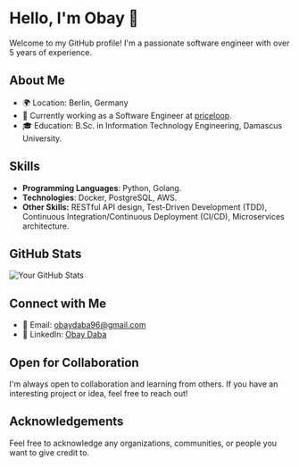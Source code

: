 # Hello, I'm Obay 👋

Welcome to my GitHub profile! I'm a passionate software engineer with over 5 years of experience.

## About Me

- 🌍 Location: Berlin, Germany
- 💼 Currently working as a Software Engineer at [priceloop](https://priceloop.ai).
- 🎓 Education: B.Sc. in Information Technology Engineering, Damascus University.

## Skills

- **Programming Languages**: Python, Golang.
- **Technologies**: Docker, PostgreSQL, AWS.
- **Other Skills:** RESTful API design, Test-Driven Development (TDD), Continuous Integration/Continuous Deployment (CI/CD), Microservices architecture.

## GitHub Stats

![Your GitHub Stats](https://github-readme-stats.vercel.app/api?username=BayooG&show_icons=true&hide_title=true&count_private=true&hide=contribs)

## Connect with Me

- 📧 Email: [obaydaba96@gmail.com](mailto:obaydaba96@gmail.com)
- 💼 LinkedIn: [Obay Daba](https://www.linkedin.com/in/obay-daba/)

## Open for Collaboration

I'm always open to collaboration and learning from others. If you have an interesting project or idea, feel free to reach out!

## Acknowledgements

Feel free to acknowledge any organizations, communities, or people you want to give credit to.
